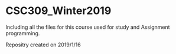 # CSC309_Winter2019
Including all the files for this course used for study and Assignment programming.

Repositry created on 2019/1/16
